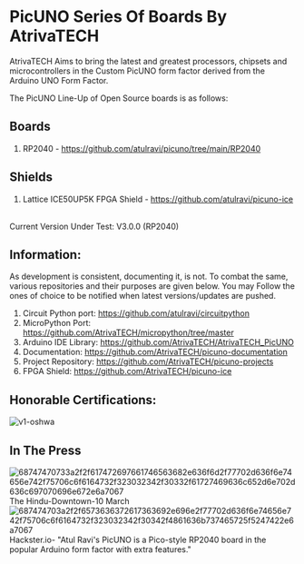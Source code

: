 # PicUNO Series Of Boards By AtrivaTECH

AtrivaTECH Aims to bring the latest and greatest processors, chipsets and microcontrollers in the Custom PicUNO form factor derived from the Arduino UNO Form Factor. 

The PicUNO Line-Up of Open Source boards is as follows:
## Boards
1) RP2040 - https://github.com/atulravi/picuno/tree/main/RP2040
## Shields 
1) Lattice ICE50UP5K FPGA Shield - https://github.com/atulravi/picuno-ice
<br>
Current Version Under Test: V3.0.0 (RP2040)


## Information:

As development is consistent, documenting it, is not. To combat the same, various repositories and their purposes are given below. You may Follow the ones of choice to be notified when latest versions/updates are pushed.
1) Circuit Python port: https://github.com/atulravi/circuitpython
2) MicroPython Port: https://github.com/AtrivaTECH/micropython/tree/master
3) Arduino IDE Library: https://github.com/AtrivaTECH/AtrivaTECH_PicUNO
4) Documentation: https://github.com/AtrivaTECH/picuno-documentation
5) Project Repository: https://github.com/AtrivaTECH/picuno-projects
6) FPGA Shield: https://github.com/AtrivaTECH/picuno-ice

## Honorable Certifications:
![v1-oshwa](https://github.com/atulravi/picuno/assets/70395057/0381868c-9ccc-4aa8-8061-7859c093a042)

## In The Press
![68747470733a2f2f617472697661746563682e636f6d2f77702d636f6e74656e742f75706c6f6164732f323032342f30332f61727469636c652d6e702d636c697070696e672e6a7067](https://github.com/atulravi/picuno/assets/70395057/f0f01de3-e01c-4397-9b1d-e5f99012e5fe)
The Hindu-Downtown-10 March
![687474703a2f2f6573636372617363692e696e2f77702d636f6e74656e742f75706c6f6164732f323032342f30342f4861636b737465725f5247422e6a7067](https://github.com/atulravi/picuno/assets/70395057/df9ead76-622e-49bd-8f80-6001a9367cff)
Hackster.io- "Atul Ravi's PicUNO is a Pico-style RP2040 board in the popular Arduino form factor with extra features."
